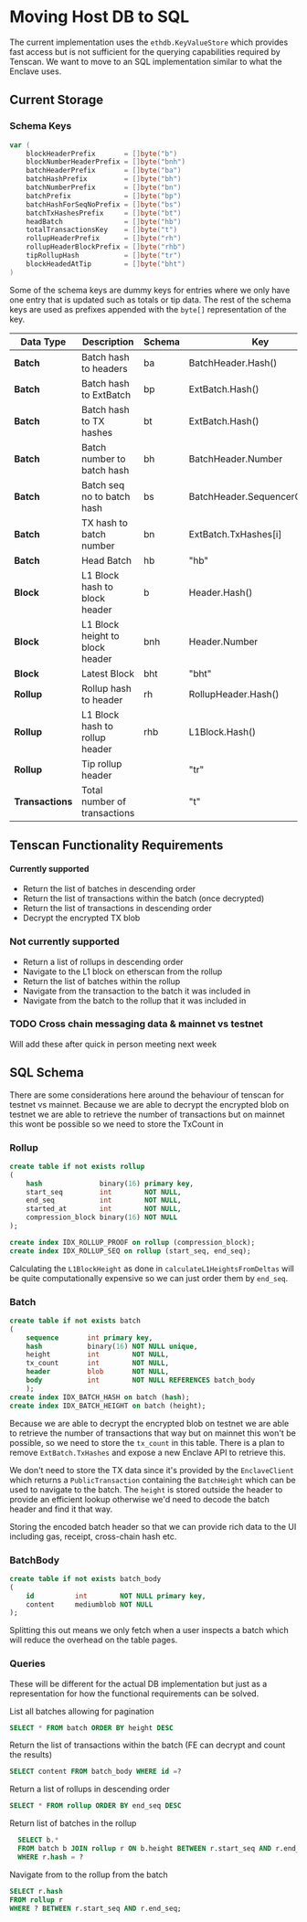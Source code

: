 # Moving Host DB to SQL 

The current implementation uses the `ethdb.KeyValueStore` which provides fast access but is not sufficient for the 
querying capabilities required by Tenscan. We want to move to an SQL implementation similar to what the Enclave uses.

## Current Storage 
### Schema Keys
```go
var (
	blockHeaderPrefix       = []byte("b")
	blockNumberHeaderPrefix = []byte("bnh")
	batchHeaderPrefix       = []byte("ba")
	batchHashPrefix         = []byte("bh")
	batchNumberPrefix       = []byte("bn")
	batchPrefix             = []byte("bp")
	batchHashForSeqNoPrefix = []byte("bs")
	batchTxHashesPrefix     = []byte("bt")
	headBatch               = []byte("hb")
	totalTransactionsKey    = []byte("t")
	rollupHeaderPrefix      = []byte("rh")
	rollupHeaderBlockPrefix = []byte("rhb")
	tipRollupHash           = []byte("tr")
	blockHeadedAtTip        = []byte("bht")
)
```
Some of the schema keys are dummy keys for entries where we only have one entry that is updated such as totals or tip 
data. The rest of the schema keys are used as prefixes appended with the `byte[]` representation of the key.

| Data Type        | Description                     | Schema    | Key                          | Value (Encoded)    |
|------------------|---------------------------------|-----------|------------------------------|--------------------|
| **Batch**        | Batch hash to headers           | ba        | BatchHeader.Hash()           | BatchHeader        |
| **Batch**        | Batch hash to ExtBatch          | bp        | ExtBatch.Hash()              | ExtBatch           |
| **Batch**        | Batch hash to TX hashes         | bt        | ExtBatch.Hash()              | ExtBatch.TxHashes  |
| **Batch**        | Batch number to batch hash      | bh        | BatchHeader.Number           | BatchHeader.Hash() |
| **Batch**        | Batch seq no to batch hash      | bs        | BatchHeader.SequencerOrderNo | BatchHeader.Hash() |
| **Batch**        | TX hash to batch number         | bn        | ExtBatch.TxHashes[i]         | BatchHeader.Number |
| **Batch**        | Head Batch                      | hb        | "hb"                         | ExtBatch.Hash()    |
| **Block**        | L1 Block hash to block header   | b         | Header.Hash()                | Header             |
| **Block**        | L1 Block height to block header | bnh       | Header.Number                | Header             |
| **Block**        | Latest Block                    | bht       | "bht"                        | Header.Hash()      |
| **Rollup**       | Rollup hash to header           | rh        | RollupHeader.Hash()          | RollupHeader       |
| **Rollup**       | L1 Block hash to rollup header  | rhb       | L1Block.Hash()               | RollupHeader       |
| **Rollup**       | Tip rollup header               |           | "tr"                         | RollupHeader       |
| **Transactions** | Total number of transactions    |           | "t"                          | Int                |

## Tenscan Functionality Requirements

#### Currently supported 
* Return the list of batches in descending order 
* Return the list of transactions within the batch (once decrypted)
* Return the list of transactions in descending order 
* Decrypt the encrypted TX blob

### Not currently supported
* Return a list of rollups in descending order
* Navigate to the L1 block on etherscan from the rollup
* Return the list of batches within the rollup
* Navigate from the transaction to the batch it was included in
* Navigate from the batch to the rollup that it was included in

### TODO Cross chain messaging data & mainnet vs testnet

Will add these after quick in person meeting next week

## SQL Schema

There are some considerations here around the behaviour of tenscan for testnet vs mainnet. Because we are able to decrypt 
the encrypted blob on testnet we are able to retrieve the number of transactions but on mainnet this wont be possible so 
we need to store the TxCount in 

### Rollup
```sql
create table if not exists rollup
(
    hash              binary(16) primary key,
    start_seq         int        NOT NULL,
    end_seq           int        NOT NULL,
    started_at        int        NOT NULL,
    compression_block binary(16) NOT NULL
);

create index IDX_ROLLUP_PROOF on rollup (compression_block);
create index IDX_ROLLUP_SEQ on rollup (start_seq, end_seq);
```

Calculating the `L1BlockHeight` as done in `calculateL1HeightsFromDeltas` will be quite computationally expensive so we 
can just order them by `end_seq`.

### Batch 
```sql
create table if not exists batch
(
    sequence       int primary key,
    hash           binary(16) NOT NULL unique,
    height         int        NOT NULL,
    tx_count       int        NOT NULL,
    header         blob       NOT NULL,
    body           int        NOT NULL REFERENCES batch_body
    );
create index IDX_BATCH_HASH on batch (hash);
create index IDX_BATCH_HEIGHT on batch (height);
```

Because we are able to decrypt the encrypted blob on testnet we are able to retrieve the number of transactions that way
 but on mainnet this won't be possible, so we need to store the `tx_count` in this table. There is a plan to remove 
 `ExtBatch.TxHashes` and expose a new Enclave API to retrieve this. 

We don't need to store the TX data since it's provided by the `EnclaveClient` which returns a `PublicTransaction`
containing the `BatchHeight` which can be used to navigate to the batch. The `height` is stored outside the header to 
provide an efficient lookup otherwise we'd need to decode the batch header and find it that way. 

Storing the encoded batch header so that we can provide rich data to the UI including gas, receipt, cross-chain hash etc.   

### BatchBody
```sql
create table if not exists batch_body
(
    id          int        NOT NULL primary key,
    content     mediumblob NOT NULL
);

```

Splitting this out means we only fetch when a user inspects a batch which will reduce the overhead on the table pages. 


### Queries
These will be different for the actual DB implementation but just as a representation for how the functional requirements 
can be solved.  

List all batches allowing for pagination 
```sql 
SELECT * FROM batch ORDER BY height DESC
``` 

Return the list of transactions within the batch (FE can decrypt and count the results)
```sql 
SELECT content FROM batch_body WHERE id =?
```

Return a list of rollups in descending order
```sql 
SELECT * FROM rollup ORDER BY end_seq DESC
```

Return list of batches in the rollup
```sql
  SELECT b.* 
  FROM batch b JOIN rollup r ON b.height BETWEEN r.start_seq AND r.end_seq
  WHERE r.hash = ?
```
Navigate from to the rollup from the batch
```sql
SELECT r.hash
FROM rollup r
WHERE ? BETWEEN r.start_seq AND r.end_seq;
```
